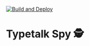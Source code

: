 [![Build and Deploy](https://github.com/xryuseix/typetalk_spy/actions/workflows/deploy.yaml/badge.svg)](https://github.com/xryuseix/typetalk_spy/actions/workflows/deploy.yaml)
# Typetalk Spy 🕵
